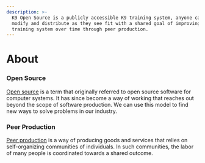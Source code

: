```yaml
---
description: >-
  K9 Open Source is a publicly accessible K9 training system, anyone can see,
  modify and distribute as they see fit with a shared goal of improving the
  training system over time through peer production.
---
```


# About

### Open Source

[Open source](https://en.wikipedia.org/wiki/Open_source) is a term that originally referred to open source software for computer systems. It has since become a way of working that reaches out beyond the scope of software production. We can use this model to find new ways to solve problems in our industry.

### Peer Production

[Peer production](https://en.wikipedia.org/wiki/Peer_production) is a way of producing goods and services that relies on self-organizing communities of individuals. In such communities, the labor of many people is coordinated towards a shared outcome.



